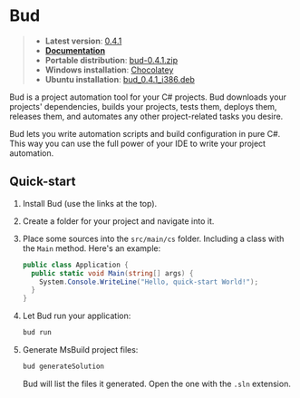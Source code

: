 # Bud

> - __Latest version__: [0.4.1](https://github.com/urbas/bud/releases/tag/v0.4.1)
> - [__Documentation__](http://bud.urbas.si/Docs/Guide)
> - __Portable distribution__: [bud-0.4.1.zip](https://dl.dropboxusercontent.com/u/9516950/bud/bud-0.4.1.zip)
> - __Windows installation__: [Chocolatey](https://chocolatey.org/packages/bud/0.4.1)
> - __Ubuntu installation__: [bud_0.4.1_i386.deb](https://dl.dropboxusercontent.com/u/9516950/bud/bud_0.4.1_i386.deb)

Bud is a project automation tool for your C# projects. Bud downloads your projects' dependencies,
builds your projects, tests them, deploys them, releases them, and automates any other project-related tasks you desire.

Bud lets you write automation scripts and build configuration in pure C#. This way you can use the full power of your IDE to write your project automation.

## Quick-start

1.  Install Bud (use the links at the top).

1.  Create a folder for your project and navigate into it.

1.  Place some sources into the `src/main/cs` folder. Including a class with the `Main` method. Here's an example:

    ```csharp
    public class Application {
      public static void Main(string[] args) {
        System.Console.WriteLine("Hello, quick-start World!");
      }
    }
    ```

1.  Let Bud run your application:

    ```bash
    bud run
    ```

1.  Generate MsBuild project files:

    ```bash
    bud generateSolution
    ```

    Bud will list the files it generated. Open the one with the `.sln` extension.
